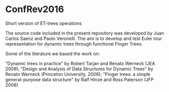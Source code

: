 # ConfRev2016
Short version of ET-trees operations

The source code included in the present repository was developed by Juan Carlos Saenz and Paolo Veronelli. The aim is to develop and test Euler tour representation for dynamic trees through functional Finger Trees. 

Some of the literature we based the work on:

"Dynamic trees in practice" by Robert Tarjan and Renato Werneck (JEA 2009); 
"Design and Analysis of Data Structures for Dynamic Trees" by Renato Werneck (Princeton University, 2006); 
"Finger trees: a simple general-purpose data structure" by Ralf Hinze and Ross Paterson (JFP 2006)
